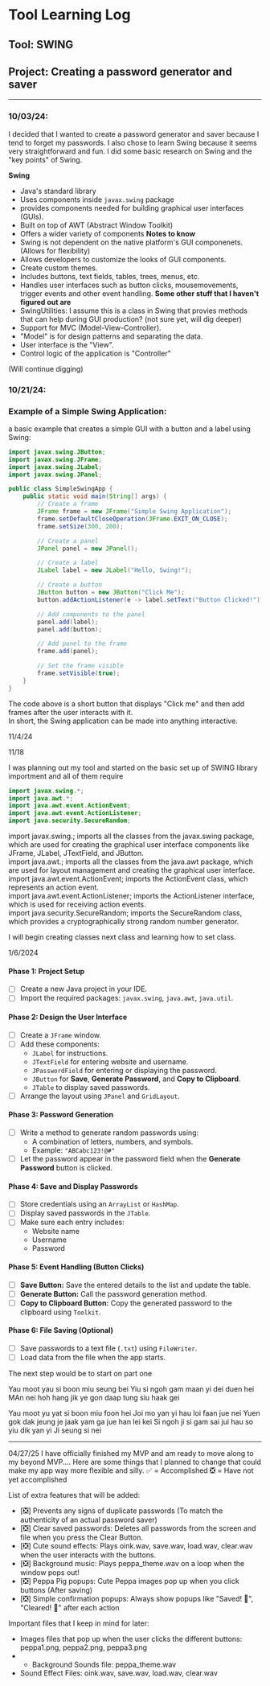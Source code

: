 # Tool Learning Log

## Tool: **SWING**

## Project: **Creating a password generator and saver**

---

### 10/03/24:
I decided that I wanted to create a password generator and saver because I tend to forget my passwords. I also chose to learn Swing because it seems very straightforward and fun. I did some basic research on Swing and the "key points" of Swing.

**Swing**
- Java's standard library
- Uses components inside `javax.swing` package
- provides components needed for building graphical user interfaces (GUIs).
- Built on top of AWT (Abstract Window Toolkit)
- Offers a wider variety of components
**Notes to know**
- Swing is not dependent on the native platform's GUI componenets. (Allows for flexibility)
- Allows developers to customize the looks of GUI components.
- Create custom themes.
- Includes buttons, text fields, tables, trees, menus, etc.
- Handles user interfaces such as button clicks, mousemovements, trigger events and other event handling.
**Some other stuff that I haven't figured out are**
- SwingUtilities: I assume this is a class in Swing that provies methods that can help during GUI production? (not sure yet, will dig deeper)
- Support for MVC (Model-View-Controller).
- "Model" is for design patterns and separating the data.
- User interface is the "View".
- Control logic of the application is "Controller"

(Will continue digging)


### 10/21/24:

### Example of a Simple Swing Application:
a basic example that creates a simple GUI with a button and a label using Swing:

```java
import javax.swing.JButton;
import javax.swing.JFrame;
import javax.swing.JLabel;
import javax.swing.JPanel;

public class SimpleSwingApp {
    public static void main(String[] args) {
        // Create a frame
        JFrame frame = new JFrame("Simple Swing Application");
        frame.setDefaultCloseOperation(JFrame.EXIT_ON_CLOSE);
        frame.setSize(300, 200);

        // Create a panel
        JPanel panel = new JPanel();

        // Create a label
        JLabel label = new JLabel("Hello, Swing!");

        // Create a button
        JButton button = new JButton("Click Me");
        button.addActionListener(e -> label.setText("Button Clicked!"));

        // Add components to the panel
        panel.add(label);
        panel.add(button);

        // Add panel to the frame
        frame.add(panel);

        // Set the frame visible
        frame.setVisible(true);
    }
}
```

The code above is a short button that displays "Click me" and then add frames after the user interacts with it. <br>
In short, the Swing application can be made into anything interactive.


11/4/24

11/18

I was planning out my tool and started on the basic set up of SWING library importment and all of them require
```java
import javax.swing.*;
import java.awt.*;
import java.awt.event.ActionEvent;
import java.awt.event.ActionListener;
import java.security.SecureRandom;
```
import javax.swing.; imports all the classes from the javax.swing package, which are used for creating the graphical user interface components like JFrame, JLabel, JTextField, and JButton.<br>
import java.awt.; imports all the classes from the java.awt package, which are used for layout management and creating the graphical user interface. <br>
import java.awt.event.ActionEvent; imports the ActionEvent class, which represents an action event.<br>
import java.awt.event.ActionListener; imports the ActionListener interface, which is used for receiving action events. <br>
import java.security.SecureRandom; imports the SecureRandom class, which provides a cryptographically strong random number generator.

I will begin creating classes next class and learning how to set class.


1/6/2024

#### **Phase 1: Project Setup**
- [ ] Create a new Java project in your IDE.
- [ ] Import the required packages: `javax.swing`, `java.awt`, `java.util`.

#### **Phase 2: Design the User Interface**
- [ ] Create a `JFrame` window.
- [ ] Add these components:
   - `JLabel` for instructions.
   - `JTextField` for entering website and username.
   - `JPasswordField` for entering or displaying the password.
   - `JButton` for **Save**, **Generate Password**, and **Copy to Clipboard**.
   - `JTable` to display saved passwords.
- [ ] Arrange the layout using `JPanel` and `GridLayout`.

#### **Phase 3: Password Generation**
- [ ] Write a method to generate random passwords using:
   - A combination of letters, numbers, and symbols.
   - Example: `"ABCabc123!@#"`
- [ ] Let the password appear in the password field when the **Generate Password** button is clicked.

#### **Phase 4: Save and Display Passwords**
- [ ] Store credentials using an `ArrayList` or `HashMap`.
- [ ] Display saved passwords in the `JTable`.
- [ ] Make sure each entry includes:
   - Website name
   - Username
   - Password

#### **Phase 5: Event Handling (Button Clicks)**
- [ ] **Save Button:** Save the entered details to the list and update the table.
- [ ] **Generate Button:** Call the password generation method.
- [ ] **Copy to Clipboard Button:** Copy the generated password to the clipboard using `Toolkit`.

#### **Phase 6: File Saving (Optional)**
- [ ] Save passwords to a text file (`.txt`) using `FileWriter`.
- [ ] Load data from the file when the app starts.

The next step would be to start on part one

Yau moot yau si boon miu seung bei
Yiu si ngoh gam maan yi dei duen hei
MAn nei hoh hang jik ye gon daap tung siu haak gei

Yau moot yu yat si boon miu foon hei
Joi mo yan yi hau loi faan jue nei
Yuen gok dak jeung je jaak yam ga jue han lei kei
Si ngoh ji si gam sai jui hau so yiu dik yan yi
Ji seung si nei
__________________________________________________________________________________________________________________________________________
04/27/25
I have officially finished my MVP and am ready to move along to my beyond MVP.... Here are some things that I planned to change that could make my app way more flexible and silly.
✅ = Accomplished
❎ = Have not yet accomplished

List of extra features that will be added:
- [❎] Prevents any signs of duplicate passwords (To match the authenticity of an actual password saver)
- [❎] Clear saved passwords: Deletes all passwords from the screen and file when you press the Clear Button.
- [❎] Cute sound effects: Plays oink.wav, save.wav, load.wav, clear.wav when the user interacts with the buttons.
- [❎] Background music: Plays peppa_theme.wav on a loop when the window pops out!
- [❎] Peppa Pig popups: Cute Peppa images pop up when you click buttons (After saving)
- [❎] Simple confirmation popups: Always show popups like "Saved! 🎀", "Cleared! 🧹" after each action


Important files that I keep in mind for later:
- Images files that pop up when the user clicks the different buttons: peppa1.png, peppa2.png, peppa3.png
- - Background Sounds file: peppa_theme.wav
- Sound Effect Files: oink.wav, save.wav, load.wav, clear.wav
